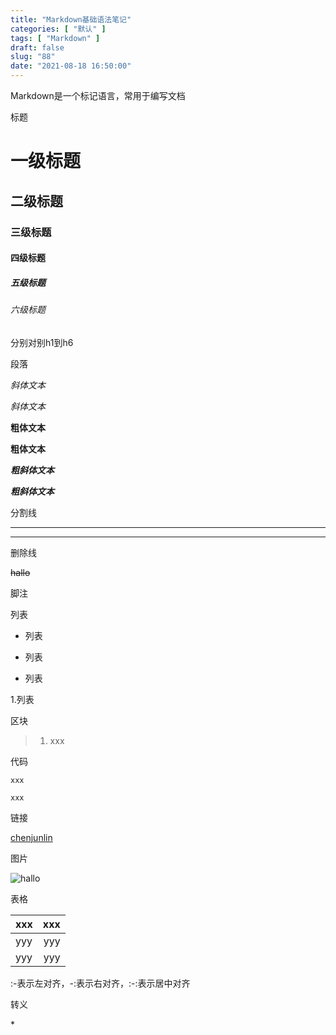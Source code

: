 ```yaml
---
title: "Markdown基础语法笔记"
categories: [ "默认" ]
tags: [ "Markdown" ]
draft: false
slug: "88"
date: "2021-08-18 16:50:00"
---
```


Markdown是一个标记语言，常用于编写文档

标题

# 一级标题
## 二级标题
### 三级标题
#### 四级标题
##### 五级标题
###### 六级标题


分别对别h1到h6



段落


*斜体文本*

_斜体文本_

**粗体文本**

__粗体文本__

***粗斜体文本***

___粗斜体文本___




分割线


---

***



删除线

~~hallo~~


脚注


[^hallo]: xxx




列表

* 列表

+ 列表

- 列表



1.列表


区块

> 1. xxx


代码


`xxx`

```xxx```


链接

[chenjunlin](https://xiaochenabc123.test.com)

[chenjunlin]: https://xiaochenabc123.test.com



图片

![hallo](https://xiaochenabc123.test.com/1.jpg "hallo")



表格

|  xxx   |  xxx  |
|  :----  | ----:  |
| yyy  | yyy |
| yyy  | yyy |

:-表示左对齐，-:表示右对齐，:-:表示居中对齐

转义

\*
